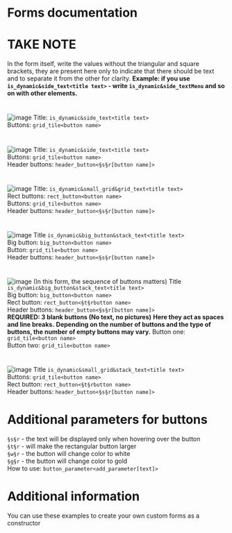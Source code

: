 # Forms documentation

# TAKE NOTE
In the form itself, write the values without the triangular and square brackets, they are present here only to indicate that there should be text and to separate it from the other for clarity. **Example: if you use ```is_dynamic&side_text<title text>``` - write ```is_dynamic&side_textMenu``` and so on with other elements.**
#

![image](https://user-images.githubusercontent.com/83061703/202968771-69dcac6e-205f-4d0b-bd6f-38198fb78852.png)
Title: ```is_dynamic&side_text<title text>```  
Buttons: ```grid_tile<button name>```  

# 
![image](https://user-images.githubusercontent.com/83061703/202969365-f4f1c063-3146-428f-8402-1bbefa8def25.png)
Title: ```is_dynamic&side_text<title text>```  
Buttons: ```grid_tile<button name>```  
Header buttons: ```header_button<§s§r[button name]>```

# 
![image](https://user-images.githubusercontent.com/83061703/202970775-5119837d-e7a3-408d-98c5-4c317bb5c952.png)
Title: ```is_dynamic&small_grid&grid_text<title text>```  
Rect buttons: ```rect_button<button name>```  
Buttons: ```grid_tile<button name>```  
Header buttons: ```header_button<§s§r[button name]>```

# 
![image](https://user-images.githubusercontent.com/83061703/202971792-a61ab216-ecb8-4f3e-8be0-fb90713ed039.png)
Title ```is_dynamic&big_button&stack_text<title text>```  
Big button: ```big_button<button name>```  
Button: ```grid_tile<button name>```  
Header buttons: ```header_button<§s§r[button name]>```

# 
![image](https://user-images.githubusercontent.com/83061703/202972785-25ecf8d1-244a-4d98-9712-4430d29a5d07.png)
(In this form, the sequence of buttons matters)
Title ```is_dynamic&big_button&stack_text<title text>```  
Big button: ```big_button<button name>```  
Rect button: ```rect_button<§t§rbutton name>```  
Header buttons: ```header_button<§s§r[button name]>```  
**REQUIRED: 3 blank buttons (No text, no pictures)**
**Here they act as spaces and line breaks.**
**Depending on the number of buttons and the type of buttons, the number of empty buttons may vary.**
Button one: ```grid_tile<button name>```  
Button two: ```grid_tile<button name>```

#
![image](https://user-images.githubusercontent.com/83061703/203530436-fcd43bab-1938-461b-aed9-931b82f528bf.png)
Title ```is_dynamic&small_grid&stack_text<title text>```  
Buttons: ```grid_tile<button name>```  
Rect button: ```rect_button<§t§rbutton name>```  
Header buttons: ```header_button<§s§r[button name]>```

# Additional parameters for buttons
```§s§r``` - the text will be displayed only when hovering over the button  
```§t§r``` - will make the rectangular button larger  
```§w§r``` - the button will change color to white  
```§g§r``` - the button will change color to gold  
How to use: ```button_parameter<add_parameter[text]>```

# Additional information
You can use these examples to create your own custom forms as a constructor
